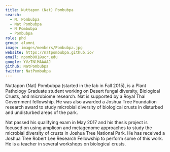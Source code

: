 ```yaml
---
title: Nuttapon (Nat) Pombubpa
search:
  - N. Pombubpa
  - Nat Pombubpa
  - N Pombubpa
  - Pombubpa
role: phd
group: alumni
image: images/members/Pombubpa.jpg
website: https://natpombubpa.github.io/
email: npomb001@ucr.edu
google: YVzTNlMAAAAJ
github: NatPombubpa
twitter: NatPombubpa
---
```


Nuttapon (Nat) Pombubpa (started in the lab in Fall 2015), is a Plant Pathology Graduate student working on Desert fungal diversity, Biological Crusts, and microbiome research. Nat is supported by a Royal Thai Government fellowship. He was also awarded a Joshua Tree Foundation research award to study microbial diversity of biological crusts in disturbed and undisturbed areas of the park.

Nat passed his qualifying exam in May 2017 and his thesis project is focused on using amplicon and metagenome approaches to study the microbial diversity of crusts in Joshua Tree National Park. He has received a Joshua Tree Robert Lee Research Fellowship to perform some of this work. He is a teacher in several workshops on biological crusts.
